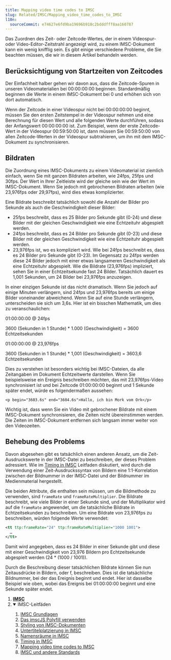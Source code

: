 ```yaml
---
title: Mapping video time codes to IMSC
slug: Related/IMSC/Mapping_video_time_codes_to_IMSC
l10n:
  sourceCommit: e74627e6fd9ba19696b918c2bdddfff8aa160787
---
```


Das Zuordnen des Zeit- oder Zeitcode-Wertes, der in einem Videospur- oder Video-Editor-Zeitstrahl angezeigt wird, zu einem IMSC-Dokument kann ein wenig knifflig sein. Es gibt einige verschiedene Probleme, die Sie beachten müssen, die wir in diesem Artikel behandeln werden.

## Berücksichtigung von Startzeiten von Zeitcodes

Der Einfachheit halber gehen wir davon aus, dass die Zeitcode-Spuren in unseren Videomaterialien bei 00:00:00:00 beginnen. Standardmäßig beginnen die Werte in einem IMSC-Dokument bei 0 und erhöhen sich von dort automatisch.

Wenn der Zeitcode in einer Videospur nicht bei 00:00:00:00 beginnt, müssen Sie den ersten Zeitstempel in der Videospur nehmen und eine Berechnung für diesen Wert und alle folgenden Werte durchführen, sodass der Anfangswert 00:00:00:00 ist. Zum Beispiel, wenn der erste Zeitcode-Wert in der Videospur 00:59:50:00 ist, dann müssen Sie 00:59:50:00 von allen Zeitcode-Werten in der Videospur subtrahieren, um ihn mit dem IMSC-Dokument zu synchronisieren.

## Bildraten

Die Zuordnung eines IMSC-Dokuments zu einem Videomaterial ist ziemlich einfach, wenn Sie mit ganzen Bildraten arbeiten, wie 24fps, 25fps und 30fps. Der Wert in Ihrer Zeitleiste wird der gleiche sein wie der Wert im IMSC-Dokument. Wenn Sie jedoch mit gebrochenen Bildraten arbeiten (wie 23,976fps oder 29,97fps), wird dies etwas komplizierter.

Eine Bildrate beschreibt tatsächlich sowohl die Anzahl der Bilder pro Sekunde als auch die Geschwindigkeit dieser Bilder:

- 25fps beschreibt, dass es 25 Bilder pro Sekunde gibt (0-24) und diese Bilder mit der gleichen Geschwindigkeit wie eine Echtzeituhr abgespielt werden.
- 24fps beschreibt, dass es 24 Bilder pro Sekunde gibt (0-23) und diese Bilder mit der gleichen Geschwindigkeit wie eine Echtzeituhr abgespielt werden.
- 23,976fps ist, wo es kompliziert wird. Wie bei 24fps beschreibt es, dass es 24 Bilder pro Sekunde gibt (0-23). Im Gegensatz zu 24fps werden diese 24 Bilder jedoch mit einer etwas langsameren Geschwindigkeit als eine Echtzeituhr abgespielt. Wie die Bildrate (23,976fps) impliziert, sehen Sie in einer Echtzeitsekunde fast 24 Bilder. Tatsächlich dauert es 1,001 Sekunden, um 24 Bilder bei 23,976fps anzuzeigen.

In einer einzigen Sekunde ist das nicht dramatisch. Wenn Sie jedoch auf einige Minuten verlängern, sind 24fps und 23,976fps bereits um einige Bilder voneinander abweichend. Wenn Sie auf eine Stunde verlängern, unterscheiden sie sich um 3,6s. Hier ist ein bisschen Mathematik, um dies zu veranschaulichen:

01:00:00:00 @ 24fps

3600 (Sekunden in 1 Stunde) \* 1.000 (Geschwindigkeit) = 3600 Echtzeitsekunden

01:00:00:00 @ 23,976fps

3600 (Sekunden in 1 Stunde) \* 1,001 (Geschwindigkeit) = 3603,6 Echtzeitsekunden

Dies zu verstehen ist besonders wichtig bei IMSC-Dateien, da alle Zeitangaben im Dokument Echtzeitwerte darstellen. Wenn Sie beispielsweise ein Ereignis beschreiben möchten, das mit 23,976fps-Video synchronisiert ist und bei Zeitcode 01:00:00:00 beginnt und 1 Sekunde später endet, würde es folgendermaßen aussehen:

`<p begin="3603.6s" end="3604.6s">Hallo, ich bin Mork vom Ork</p>`

Wichtig ist, dass wenn Sie ein Video mit gebrochener Bildrate mit einem IMSC-Dokument synchronisieren, die Zeiten nicht übereinstimmen werden. Die Zeiten im IMSC-Dokument entfernen sich langsam immer weiter von den Videozeiten.

## Behebung des Problems

Davon abgesehen gibt es tatsächlich einen anderen Ansatz, um die Zeit-Ausdruckswerte in der IMSC-Datei zu beschreiben, der dieses Problem adressiert. Wie im [Timing in IMSC](/de/docs/Related/IMSC/Timing_in_IMSC) Leitfaden diskutiert, wird durch die Verwendung einer Zeit-Ausdruckssyntax von Bildern eine 1:1-Korrelation zwischen der Bildnummer in der IMSC-Datei und der Bildnummer im Medienmaterial hergestellt.

Die beiden Attribute, die enthalten sein müssen, um die Bildmethode zu verwenden, sind `frameRate` und `frameRateMultiplier`. Die Bildrate beschreibt, wie viele Bilder in einer Sekunde sind, und der Multiplikator wird auf die `frameRate` angewendet, um die tatsächliche Bildrate in Echtzeitsekunden zu beschreiben. Um eine Bildrate von 23,976fps zu beschreiben, würden folgende Werte verwendet:

```xml
<tt ttp:frameRate="24" ttp:frameRateMultiplier="1000 1001">
  …
</tt>
```

Damit wird angegeben, dass es 24 Bilder in einer Sekunde gibt und diese mit einer Geschwindigkeit von 23,976 Bildern pro Echtzeitsekunde abgespielt werden (24 \* (1000 / 1001)).

Durch die Beschreibung dieser tatsächlichen Bildrate können Sie nun Zeitausdrücke in Bildern, oder f, beschreiben. Dies ist die tatsächliche Bildnummer, bei der das Ereignis beginnt und endet. Hier ist dasselbe Beispiel wie oben, wobei das Ereignis bei 01:00:00:00 beginnt und eine Sekunde später endet.

<section id="Quick_links">
  <ol>
    <li><a href="/de/docs/Related/IMSC/"><strong>IMSC</strong></a></li>
    <li class="toggle">
      <details open>
        <summary>IMSC-Leitfäden</summary>
        <ol>
          <li><a href="/de/docs/Related/IMSC/Basics">IMSC Grundlagen</a></li>
          <li><a href="/de/docs/Related/IMSC/Using_the_imscJS_polyfill">Das imscJS Polyfill verwenden</a></li>
          <li><a href="/de/docs/Related/IMSC/Styling">Styling von IMSC-Dokumenten</a></li>
          <li><a href="/de/docs/Related/IMSC/Subtitle_placement">Untertitelplatzierung in IMSC</a></li>
          <li><a href="/de/docs/Related/IMSC/Namespaces">Namensräume in IMSC</a></li>
          <li><a href="/de/docs/Related/IMSC/Timing_in_IMSC">Timing in IMSC</a></li>
          <li><a href="/de/docs/Related/IMSC/Mapping_video_time_codes_to_IMSC">Mapping video time codes to IMSC</a></li>
          <li><a href="/de/docs/Related/IMSC/IMSC_and_other_standards">IMSC und andere Standards</a></li>
        </ol>
      </details>
    </li>
  </ol>
</section>
